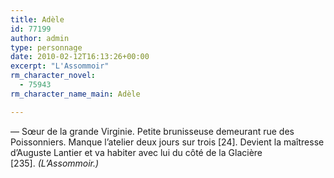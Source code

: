 ```yaml
---
title: Adèle
id: 77199
author: admin
type: personnage
date: 2010-02-12T16:13:26+00:00
excerpt: "L'Assommoir"
rm_character_novel:
  - 75943
rm_character_name_main: Adèle

---
```

— Sœur de la grande Virginie. Petite brunisseuse demeurant rue des Poissonniers. Manque l&rsquo;atelier deux jours sur trois [24]. Devient la maîtresse d&rsquo;Auguste Lantier et va habiter avec lui du côté de la Glacière [235]. _(L&rsquo;Assommoir.)_